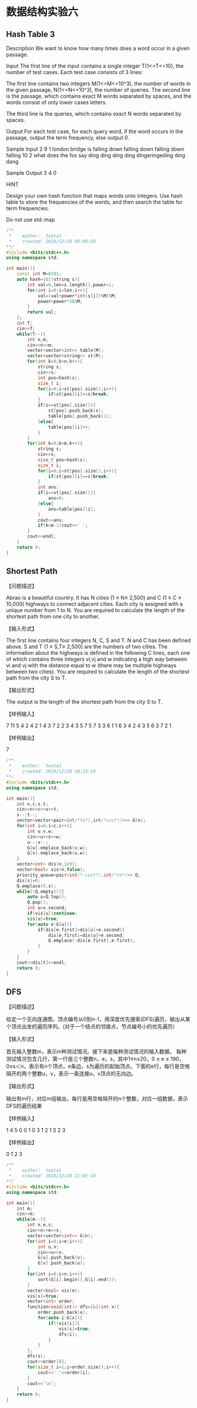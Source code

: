 # 数据结构实验六
## Hash Table 3
Description
    We want to know how many times does a word occur in a given passage.

Input
    The first line of the input contains a single integer T(1<=T<=10), the number of test cases. Each test case consists of 3 lines:

 The first line contains two integers M(1<=M<=10^3), the number of words in the given passage, N(1<=N<=10^3), the number of queries.
  The second line is the passage, which contains exact M words separated by spaces, and the words consist of only lower cases letters.

  The third line is the queries, which contains exact N words separated by spaces.



Output
    For each test case, for each query word, if the word occurs in the passage, output the term frequency, else output 0.



Sample Input
2
9 1
london bridge is falling down falling down falling down
falling
10 2
what does the fox say ding ding ding ding dingeringeding
ding dang

Sample Output
3
4 0

HINT


Design your own hash function that maps words onto integers. Use hash table to store the frequencies of the words, and then search the table for term frequencies.



Do not use std::map
```cpp
/**
 *    author:  tootal    
 *    created: 2019/12/20 09:09:59
**/
#include <bits/stdc++.h>
using namespace std;

int main(){
    const int M=8191;
    auto hash=[&](string s){
        int val=0,len=s.length(),power=1;
        for(int i=0;i<len;i++){
            val=(val+power*int(s[i])%M)%M;
            power=power*26%M;
        }
        return val;
    };
    int T;
    cin>>T;
    while(T--){
        int n,m;
        cin>>n>>m;
        vector<vector<int>> table(M);
        vector<vector<string>> st(M);
        for(int k=0;k<n;k++){
            string s;
            cin>>s;
            int pos=hash(s);
            size_t i;
            for(i=0;i<st[pos].size();i++){
                if(st[pos][i]==s)break;
            }
            if(i==st[pos].size()){
                st[pos].push_back(s);
                table[pos].push_back(1);
            }else{
                table[pos][i]++;
            }
        }
        for(int k=0;k<m;k++){
            string s;
            cin>>s;
            size_t pos=hash(s);
            size_t i;
            for(i=0;i<st[pos].size();i++){
                if(st[pos][i]==s)break;
            }
            int ans;
            if(i==st[pos].size()){
                ans=0;
            }else{
                ans=table[pos][i];
            }
            cout<<ans;
            if(k<m-1)cout<<' ';
        }
        cout<<endl;
    }
    return 0;
}


```
## Shortest Path
【问题描述】

Abrao is a beautiful country. It has N cities (1 ≤ N≤ 2,500) and C (1 ≤ C ≤ 10,000) highways to connect adjacent cities. Each city is assigned with a unique number from 1 to N. You are required to calculate the length of the shortest path from one city to another.

【输入形式】

The first line contains four integers N, C, S and T. N and C has been defined above. S and T (1 ≤ S,T≤ 2,500) are the numbers of two cities. The information about the highways is defined in the following C lines, each one of which contains three integers vi,vj and w indicating a high way between vi and vj with the distance equal to w (there may be multiple highways between two cities). You are required to calculate the length of the shortest path from the city S to T.

【输出形式】

The output is the length of the shortest path from the city S to T.

【样例输入】

7 11 5 4
2 4 2
1 4 3
7 2 2
3 4 3
5 7 5
7 3 3
6 1 1
6 3 4
2 4 3
5 6 3
7 2 1

【样例输出】

7
```cpp
/**
 *    author:  tootal    
 *    created: 2019/12/20 10:23:24
**/
#include <bits/stdc++.h>
using namespace std;

int main(){
    int n,c,s,t;
    cin>>n>>c>>s>>t;
    s--;t--;
    vector<vector<pair<int/*to*/,int/*cost*/>>> G(n);
    for(int i=0;i<c;i++){
        int u,v,w;
        cin>>u>>v>>w;
        u--;v--;
        G[u].emplace_back(v,w);
        G[v].emplace_back(u,w);
    }
    vector<int> dis(n,1e9);
    vector<bool> vis(n,false);
    priority_queue<pair<int/*-cost*/,int/*to*/>> Q;
    dis[s]=0;
    Q.emplace(0,s);
    while(!Q.empty()){
        auto x=Q.top();
        Q.pop();
        int u=x.second;
        if(vis[u])continue;
        vis[u]=true;
        for(auto e:G[u]){
            if(dis[e.first]>dis[u]+e.second){
                dis[e.first]=dis[u]+e.second;
                Q.emplace(-dis[e.first],e.first);
            }
        }
    }
    cout<<dis[t]<<endl;
    return 0;
}

```
## DFS
【问题描述】

给定一个无向连通图，顶点编号从0到n-1，用深度优先搜索(DFS)遍历，输出从某个顶点出发的遍历序列。(对于一个结点的邻接点，节点编号小的优先遍历）

【输入形式】

首先输入整数m，表示m种测试情况。接下来是每种测试情况的输入数据。 每种测试情况包含几行，第一行是三个整数n，e，s，其中1≤n≤20，0 ≤ e ≤ 190，0≤s＜n，表示有n个顶点，e条边，s为遍历的起始顶点。下面的e行，每行是空格隔开的两个整数u，v，表示一条连接u，v顶点的无向边。

【输出形式】

输出有m行，对应m组输出，每行是用空格隔开的n个整数，对应一组数据，表示DFS的遍历结果

【样例输入】

1
4 5 0
0 1
0 3
1 2
1 3
2 3

【样例输出】

0 1 2 3

```cpp
/**
 *    author:  tootal    
 *    created: 2019/12/20 11:02:10
**/
#include <bits/stdc++.h>
using namespace std;

int main(){
    int m;
    cin>>m;
    while(m--){
        int n,e,s;
        cin>>n>>e>>s;
        vector<vector<int>> G(n);
        for(int i=0;i<e;i++){
            int u,v;
            cin>>u>>v;
            G[u].push_back(v);
            G[v].push_back(u);
        }
        for(int i=0;i<n;i++){
            sort(G[i].begin(),G[i].end());
        }
        vector<bool> vis(n);
        vis[s]=true;
        vector<int> order;
        function<void(int)> dfs=[&](int x){
            order.push_back(x);
            for(auto i:G[x]){
                if(!vis[i]){
                    vis[i]=true;
                    dfs(i);
                }
            }
        };
        dfs(s);
        cout<<order[0];
        for(size_t i=1;i<order.size();i++){
            cout<<' '<<order[i];
        }
        cout<<'\n';
    }    
    return 0;
}


```